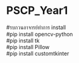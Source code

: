 # PSCP_Year1
#รบกวนอาจารย์ทำการ install \
#pip install opencv-python \
#pip install tk \
#pip install Pillow \
#pip install customtkinter 
